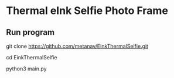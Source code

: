 # Thermal eInk Selfie Photo Frame

## Run program
git clone https://github.com/metanav/EinkThermalSelfie.git

cd EinkThermalSelfie

python3 main.py

